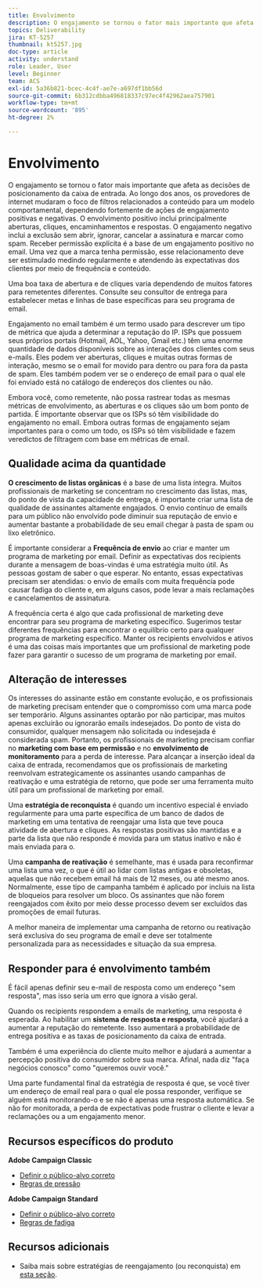 ```yaml
---
title: Envolvimento
description: O engajamento se tornou o fator mais importante que afeta as decisões de posicionamento da caixa de entrada.
topics: Deliverability
jira: KT-5257
thumbnail: kt5257.jpg
doc-type: article
activity: understand
role: Leader, User
level: Beginner
team: ACS
exl-id: 5a36b821-bcec-4c4f-ae7e-a697df1bb56d
source-git-commit: 6b312cdbba496818337c97ec4f42962aea757901
workflow-type: tm+mt
source-wordcount: '895'
ht-degree: 2%

---
```


# Envolvimento

O engajamento se tornou o fator mais importante que afeta as decisões de posicionamento da caixa de entrada. Ao longo dos anos, os provedores de internet mudaram o foco de filtros relacionados a conteúdo para um modelo comportamental, dependendo fortemente de ações de engajamento positivas e negativas. O envolvimento positivo inclui principalmente aberturas, cliques, encaminhamentos e respostas. O engajamento negativo inclui a exclusão sem abrir, ignorar, cancelar a assinatura e marcar como spam. Receber permissão explícita é a base de um engajamento positivo no email. Uma vez que a marca tenha permissão, esse relacionamento deve ser estimulado medindo regularmente e atendendo às expectativas dos clientes por meio de frequência e conteúdo.

Uma boa taxa de abertura e de cliques varia dependendo de muitos fatores para remetentes diferentes. Consulte seu consultor de entrega para estabelecer metas e linhas de base específicas para seu programa de email.

Engajamento no email também é um termo usado para descrever um tipo de métrica que ajuda a determinar a reputação do IP. ISPs que possuem seus próprios portais (Hotmail, AOL, Yahoo, Gmail etc.) têm uma enorme quantidade de dados disponíveis sobre as interações dos clientes com seus e-mails. Eles podem ver aberturas, cliques e muitas outras formas de interação, mesmo se o email for movido para dentro ou para fora da pasta de spam. Eles também podem ver se o endereço de email para o qual ele foi enviado está no catálogo de endereços dos clientes ou não.

Embora você, como remetente, não possa rastrear todas as mesmas métricas de envolvimento, as aberturas e os cliques são um bom ponto de partida. É importante observar que os ISPs só têm visibilidade do engajamento no email. Embora outras formas de engajamento sejam importantes para o como um todo, os ISPs só têm visibilidade e fazem veredictos de filtragem com base em métricas de email.

## Qualidade acima da quantidade

**O crescimento de listas orgânicas** é a base de uma lista íntegra. Muitos profissionais de marketing se concentram no crescimento das listas, mas, do ponto de vista da capacidade de entrega, é importante criar uma lista de qualidade de assinantes altamente engajados. O envio contínuo de emails para um público não envolvido pode diminuir sua reputação de envio e aumentar bastante a probabilidade de seu email chegar à pasta de spam ou lixo eletrônico.

É importante considerar a **Frequência de envio** ao criar e manter um programa de marketing por email. Definir as expectativas dos recipients durante a mensagem de boas-vindas é uma estratégia muito útil. As pessoas gostam de saber o que esperar. No entanto, essas expectativas precisam ser atendidas: o envio de emails com muita frequência pode causar fadiga do cliente e, em alguns casos, pode levar a mais reclamações e cancelamentos de assinatura.

A frequência certa é algo que cada profissional de marketing deve encontrar para seu programa de marketing específico. Sugerimos testar diferentes frequências para encontrar o equilíbrio certo para qualquer programa de marketing específico. Manter os recipients envolvidos e ativos é uma das coisas mais importantes que um profissional de marketing pode fazer para garantir o sucesso de um programa de marketing por email.

## Alteração de interesses

Os interesses do assinante estão em constante evolução, e os profissionais de marketing precisam entender que o compromisso com uma marca pode ser temporário. Alguns assinantes optarão por não participar, mas muitos apenas excluirão ou ignorarão emails indesejados. Do ponto de vista do consumidor, qualquer mensagem não solicitada ou indesejada é considerada spam. Portanto, os profissionais de marketing precisam confiar no **marketing com base em permissão** e no **envolvimento de monitoramento** para a perda de interesse. Para alcançar a inserção ideal da caixa de entrada, recomendamos que os profissionais de marketing reenvolvam estrategicamente os assinantes usando campanhas de reativação e uma estratégia de retorno, que pode ser uma ferramenta muito útil para um profissional de marketing por email.

Uma **estratégia de reconquista** é quando um incentivo especial é enviado regularmente para uma parte específica de um banco de dados de marketing em uma tentativa de reengajar uma lista que teve pouca atividade de abertura e cliques. As respostas positivas são mantidas e a parte da lista que não responde é movida para um status inativo e não é mais enviada para o.

Uma **campanha de reativação** é semelhante, mas é usada para reconfirmar uma lista uma vez, o que é útil ao lidar com listas antigas e obsoletas, aquelas que não recebem email há mais de 12 meses, ou até mesmo anos. Normalmente, esse tipo de campanha também é aplicado por incluis na lista de bloqueios para resolver um bloco. Os assinantes que não forem reengajados com êxito por meio desse processo devem ser excluídos das promoções de email futuras.

A melhor maneira de implementar uma campanha de retorno ou reativação será exclusiva do seu programa de email e deve ser totalmente personalizada para as necessidades e situação da sua empresa.

## Responder para é envolvimento também

É fácil apenas definir seu e-mail de resposta como um endereço &quot;sem resposta&quot;, mas isso seria um erro que ignora a visão geral.

Quando os recipients respondem a emails de marketing, uma resposta é esperada. Ao habilitar um **sistema de resposta e resposta**, você ajudará a aumentar a reputação do remetente. Isso aumentará a probabilidade de entrega positiva e as taxas de posicionamento da caixa de entrada.

Também é uma experiência do cliente muito melhor e ajudará a aumentar a percepção positiva do consumidor sobre sua marca. Afinal, nada diz &quot;faça negócios conosco&quot; como &quot;queremos ouvir você.&quot;

Uma parte fundamental final da estratégia de resposta é que, se você tiver um endereço de email real para o qual ele possa responder, verifique se alguém está monitorando-o e se não é apenas uma resposta automática. Se não for monitorada, a perda de expectativas pode frustrar o cliente e levar a reclamações ou a um engajamento menor.

## Recursos específicos do produto

**Adobe Campaign Classic**

* [Definir o público-alvo correto](https://experienceleague.adobe.com/docs/campaign-standard/using/communication-channels/delivery-bestpractices/define-the-right-audience.html#communication-channels)
* [Regras de pressão](https://experienceleague.adobe.com/docs/campaign-classic/using/orchestrating-campaigns/campaign-optimization/pressure-rules.html)

**Adobe Campaign Standard**

* [Definir o público-alvo correto](https://experienceleague.adobe.com/docs/campaign-standard/using/communication-channels/delivery-bestpractices/define-the-right-audience.html)
* [Regras de fadiga](https://experienceleague.adobe.com/docs/campaign-standard/using/testing-and-sending/working-with-typology-rules/fatigue-rules.html)

## Recursos adicionais

* Saiba mais sobre estratégias de reengajamento (ou reconquista) em [esta seção](/help/additional-resources/re-engagement.md).
